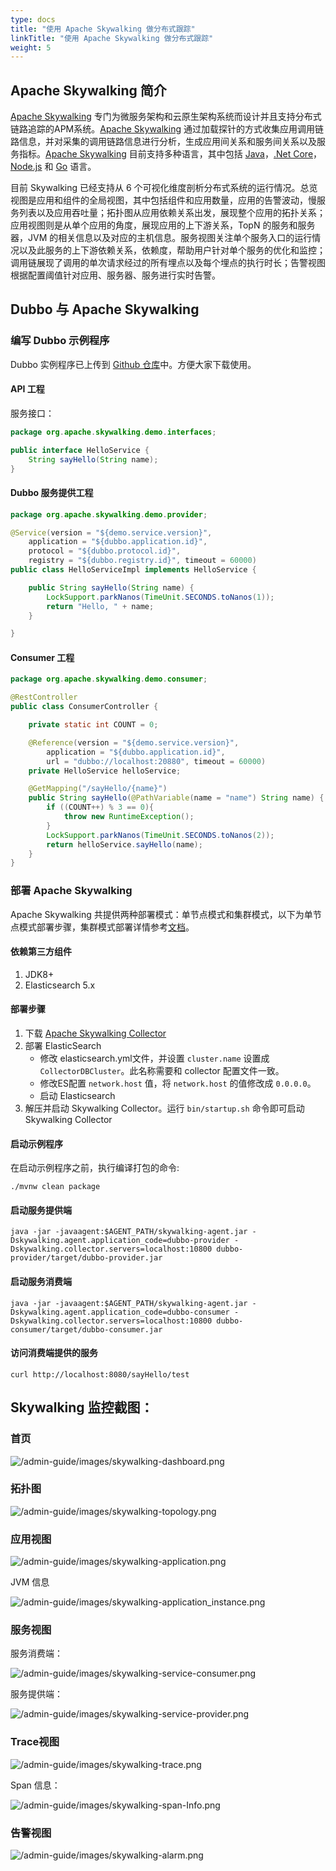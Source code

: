 ```yaml
---
type: docs
title: "使用 Apache Skywalking 做分布式跟踪"
linkTitle: "使用 Apache Skywalking 做分布式跟踪"
weight: 5
---
```


## Apache Skywalking 简介

[Apache Skywalking](https://github.com/apache/skywalking) 专门为微服务架构和云原生架构系统而设计并且支持分布式链路追踪的APM系统。[Apache Skywalking](https://github.com/apache/skywalking) 通过加载探针的方式收集应用调用链路信息，并对采集的调用链路信息进行分析，生成应用间关系和服务间关系以及服务指标。[Apache Skywalking](https://github.com/apache/skywalking) 目前支持多种语言，其中包括 [Java](https://github.com/apache/skywalking)，[.Net Core](https://github.com/SkyAPM/SkyAPM-dotnet)，[Node.js](https://github.com/apache/skywalking-nodejs) 和 [Go](https://github.com/SkyAPM/go2sky) 语言。

目前 Skywalking 已经支持从 6 个可视化维度剖析分布式系统的运行情况。总览视图是应用和组件的全局视图，其中包括组件和应用数量，应用的告警波动，慢服务列表以及应用吞吐量；拓扑图从应用依赖关系出发，展现整个应用的拓扑关系；应用视图则是从单个应用的角度，展现应用的上下游关系，TopN 的服务和服务器，JVM 的相关信息以及对应的主机信息。服务视图关注单个服务入口的运行情况以及此服务的上下游依赖关系，依赖度，帮助用户针对单个服务的优化和监控；调用链展现了调用的单次请求经过的所有埋点以及每个埋点的执行时长；告警视图根据配置阈值针对应用、服务器、服务进行实时告警。

## Dubbo 与 Apache Skywalking

### 编写 Dubbo 示例程序

Dubbo 实例程序已上传到 [Github 仓库](https://github.com/SkywalkingTest/dubbo-trace-example)中。方便大家下载使用。

#### API 工程

服务接口：

```java
package org.apache.skywalking.demo.interfaces;

public interface HelloService {
	String sayHello(String name);
}
```

#### Dubbo 服务提供工程

```java
package org.apache.skywalking.demo.provider;

@Service(version = "${demo.service.version}",
	application = "${dubbo.application.id}",
	protocol = "${dubbo.protocol.id}",
	registry = "${dubbo.registry.id}", timeout = 60000)
public class HelloServiceImpl implements HelloService {

	public String sayHello(String name) {
		LockSupport.parkNanos(TimeUnit.SECONDS.toNanos(1));
		return "Hello, " + name;
	}

}
```

#### Consumer 工程

```java
package org.apache.skywalking.demo.consumer;

@RestController
public class ConsumerController {

	private static int COUNT = 0;

	@Reference(version = "${demo.service.version}",
		application = "${dubbo.application.id}",
		url = "dubbo://localhost:20880", timeout = 60000)
	private HelloService helloService;

	@GetMapping("/sayHello/{name}")
	public String sayHello(@PathVariable(name = "name") String name) {
		if ((COUNT++) % 3 == 0){
			throw new RuntimeException();
		}
		LockSupport.parkNanos(TimeUnit.SECONDS.toNanos(2));
		return helloService.sayHello(name);
	}
}
```

### 部署 Apache Skywalking
Apache Skywalking 共提供两种部署模式：单节点模式和集群模式，以下为单节点模式部署步骤，集群模式部署详情参考[文档](https://skywalking.apache.org/docs/main/latest/en/setup/backend/backend-setup/)。

#### 依赖第三方组件

1. JDK8+
2. Elasticsearch 5.x

#### 部署步骤

1. 下载 [Apache Skywalking Collector](http://skywalking.apache.org/downloads/)
2. 部署 ElasticSearch
	* 修改 elasticsearch.yml文件，并设置 `cluster.name` 设置成 `CollectorDBCluster`。此名称需要和 collector 配置文件一致。
	* 修改ES配置 `network.host` 值，将 `network.host` 的值修改成 `0.0.0.0`。
	* 启动 Elasticsearch
3. 解压并启动 Skywalking Collector。运行 `bin/startup.sh` 命令即可启动 Skywalking Collector

#### 启动示例程序

在启动示例程序之前，执行编译打包的命令:

```shell script
./mvnw clean package
```

#### 启动服务提供端

```shell script
java -jar -javaagent:$AGENT_PATH/skywalking-agent.jar -Dskywalking.agent.application_code=dubbo-provider -Dskywalking.collector.servers=localhost:10800 dubbo-provider/target/dubbo-provider.jar
```

#### 启动服务消费端

```shell script
java -jar -javaagent:$AGENT_PATH/skywalking-agent.jar -Dskywalking.agent.application_code=dubbo-consumer -Dskywalking.collector.servers=localhost:10800 dubbo-consumer/target/dubbo-consumer.jar 
```

#### 访问消费端提供的服务

```shell script
curl http://localhost:8080/sayHello/test
```

## Skywalking 监控截图：

### 首页

![/admin-guide/images/skywalking-dashboard.png](/imgs/admin/skywalking-dashboard.png)

### 拓扑图

![/admin-guide/images/skywalking-topology.png](/imgs/admin/skywalking-topology.png)

### 应用视图

![/admin-guide/images/skywalking-application.png](/imgs/admin/skywalking-application.png)

JVM 信息

![/admin-guide/images/skywalking-application_instance.png](/imgs/admin/skywalking-application_instance.png)

###  服务视图

服务消费端：

![/admin-guide/images/skywalking-service-consumer.png](/imgs/admin/skywalking-service-consumer.png)

服务提供端：

![/admin-guide/images/skywalking-service-provider.png](/imgs/admin/skywalking-service-provider.png)

### Trace视图

![/admin-guide/images/skywalking-trace.png](/imgs/admin/skywalking-trace.png)

Span 信息：

![/admin-guide/images/skywalking-span-Info.png](/imgs/admin/skywalking-span-Info.png)

### 告警视图

![/admin-guide/images/skywalking-alarm.png](/imgs/admin/skywalking-alarm.png)
